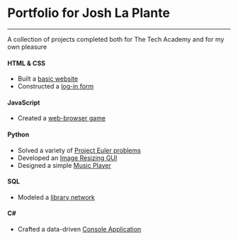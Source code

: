 # Portfolio for Josh La Plante
***
A collection of projects completed both for The Tech Academy and for my own pleasure

#### HTML & CSS
* Built a [basic website](https://github.com/joshlaplante/portfolio-for-JoshLaPlante/tree/master/HTML%26CSS/Basic%20Wesbite)
* Constructed a [log-in form](https://github.com/joshlaplante/portfolio-for-JoshLaPlante/tree/master/HTML%26CSS/Simple%20Log-In%20Form)

#### JavaScript
* Created a [web-browser game](https://github.com/joshlaplante/portfolio-for-JoshLaPlante/tree/master/JavaScript/Browser%20Game)

#### Python
* Solved a variety of [Project Euler problems](https://github.com/joshlaplante/portfolio-for-JoshLaPlante/tree/master/Python/Project%20Euler%20Problems)
* Developed an [Image Resizing GUI](https://github.com/joshlaplante/portfolio-for-JoshLaPlante/tree/master/Python/Image%20Resize%20GUI)
* Designed a simple [Music Player](https://github.com/joshlaplante/portfolio-for-JoshLaPlante/tree/master/Python/Music%20Player%20GUI)

#### SQL
* Modeled a [library network](https://github.com/joshlaplante/portfolio-for-JoshLaPlante/tree/master/SQL/Library%20Project)

#### C#
* Crafted a data-driven [Console Application](https://github.com/joshlaplante/portfolio-for-JoshLaPlante/tree/master/C%23/CSharp%20Final)
